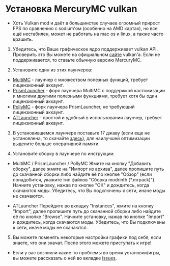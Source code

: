 # Установка MercuryMC vulkan
- Хоть Vulkan mod и даёт в большинстве случаев огромный прирост FPS по сравнению с sodium'ом (особенно на AMD картах), но все ещё нестабилен, может не работать на mac os и linux, а также часто крашить.

1. Убедитесь, что Ваше графическое ядро поддерживает vulkan API. Проверить это Вы можете на официальном [сайте](https://vulkan.gpuinfo.org/) vulkan'a. Если не поддерживается, то ставьте обычную версию MercuryMC.

2. Установите один из этих лаунчеров:
- [MultiMC](https://multimc.org/) - лаунчер с множеством полезных функций, требует лицензионный аккаунт.
- [PrismLauncher](https://prismlauncher.org/) - форк лаунчера MultiMC с поддержкой кастомизации и многими другими полезными функциями, требует хотя бы один лицензионный аккаунт.
- [PollyMC](https://github.com/fn2006/PollyMC) - форк лаунчера PrismLauncher, не требующий лицензионный аккаунт.
- [ATLauncher](https://atlauncher.com/) - простой и удобный в использовании лаунчер, требует лицензионный аккаунт.

3. В установившемся лаунчере поставьте 17 джаву (если еще не установлена, то скачайте [здесь](https://www.oracle.com/java/technologies/javase/jdk17-archive-downloads.html)), для наилучшей оптимизации выделите больше оперативной памяти.

4. Установите сборку в лаунчере по инструкции:
- MultiMC / PrismLauncher / PollyMC
Жмите на кнопку "Добавить сборку", далее жмите на "Импорт из архива", далее пропишите путь до скачанной сборки либо найдите её по кнопке "Обзор" (если понадобится, укажите тип файлов "Сборка modrinth (*.mrpack)"). Начните установку, нажав по кнопке "ОК" и дождитесь, когда скачаются моды. Убедитесь, что Вы подключены к сети, иначе моды не скачаются.

- ATLauncher
Перейдите во вкладку "Instances", жмите на кнопку "Import", далее пропишите путь до скачанной сборки либо найдите её по кнопке "Browse". Начните установку, нажав по кнопке "Import" и дождитесь, когда скачаются моды. Убедитесь, что Вы подключены к сети, иначе моды не скачаются.

5. Вы можете поменять некоторые настройки графики под себя, если знаете, что они значат. После этого можете приступать к игре!

- Если у вас возникли какие-то проблемы во время установки/игры, вы можете рассказать о ней во вкладке [issues](https://github.com/MercuryMC-Development-Team/MercuryMC/issues).
